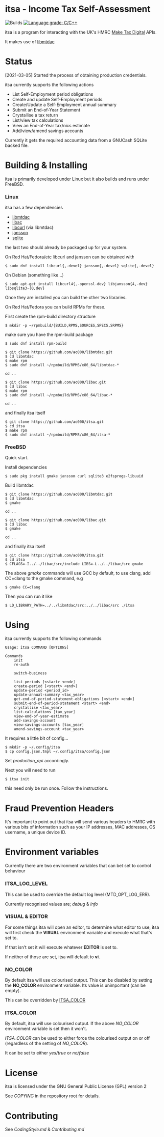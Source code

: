 # itsa - Income Tax Self-Assessment

![Builds](https://github.com/ac000/itsa/actions/workflows/build_tests.yaml/badge.svg)
[![Language grade: C/C++](https://img.shields.io/lgtm/grade/cpp/g/ac000/itsa.svg?logo=lgtm&logoWidth=18)](https://lgtm.com/projects/g/ac000/itsa/context:cpp)

itsa is a program for interacting with the UK's HMRC [Make Tax Digital](https://developer.service.hmrc.gov.uk/api-documentation) APIs.

It makes use of [libmtdac](https://github.com/ac000/libmtdac)

# Status

[2021-03-05] Started the process of obtaining production credentials.

itsa currently supports the following actions

  - List Self-Employment period obligations
  - Create and update Self-Employment periods
  - Create/Update a Self-Employment annual summary
  - Submit an End-of-Year Statement
  - Crystallise a tax return
  - List/view tax calculations
  - View an End-of-Year tax/nics estimate
  - Add/view/amend savings accounts

Currently it gets the required accounting data from a GNUCash SQLite backed
file.

# Building & Installing

itsa is primarily developed under Linux but it also builds and runs under
FreeBSD.

### Linux

itsa has a few dependencies

  - [libmtdac](https://github.com/ac000/libmtdac)
  - [libac](https://github.com/ac000/libac)
  - [libcurl](https://curl.se/libcurl/) (via libmtdac)
  - [jansson](https://digip.org/jansson/)
  - [sqlite](https://www.sqlite.org/index.html)

the last two should already be packaged up for your system.

On Red Hat/Fedora/etc libcurl and jansson can be obtained with

```
$ sudo dnf install libcurl{,-devel} jansson{,-devel} sqlite{,-devel}
```

On Debian (something like...)

```
$ sudo apt-get install libcurl4{,-openssl-dev} libjansson{4,-dev} libsqlite3-{0,dev}
```

Once they are installed you can build the other two libraries.

On Red Hat/Fedora you can build RPMs for these.

First create the rpm-build directory structure

```
$ mkdir -p ~/rpmbuild/{BUILD,RPMS,SOURCES,SPECS,SRPMS}
```

make sure you have the rpm-build package

```
$ sudo dnf install rpm-build
```

```
$ git clone https://github.com/ac000/libmtdac.git
$ cd libmtdac
$ make rpm
$ sudo dnf install ~/rpmbuild/RPMS/x86_64/libmtdac-*
```

```
cd ..
```

```
$ git clone https://github.com/ac000/libac.git
$ cd libac
$ make rpm
$ sudo dnf install ~/rpmbuild/RPMS/x86_64/libac-*
```

```
cd ..
```

and finally itsa itself

```
$ git clone https://github.com/ac000/itsa.git
$ cd itsa
$ make rpm
$ sudo dnf install ~/rpmbuild/RPMS/x86_64/itsa-*
```

### FreeBSD

Quick start.

Install dependencies

    $ sudo pkg install gmake jansson curl sqlite3 e2fsprogs-libuuid

Build libmtdac

```
$ git clone https://github.com/ac000/libmtdac.git
$ cd libmtdac
$ gmake
```

```
cd ..
```

```
$ git clone https://github.com/ac000/libac.git
$ cd libac
$ gmake
```

```
cd ..
```

and finally itsa itself

```
$ git clone https://github.com/ac000/itsa.git
$ cd itsa
$ CFLAGS=-I../../libac/src/include LIBS=-L../../libac/src gmake
```

The above _gmake_ commands will use GCC by default, to use clang, add CC=clang
to the gmake command, e.g

    $ gmake CC=clang

Then you can run it like

    $ LD_LIBRARY_PATH=../../libmtdac/src:../../libac/src ./itsa

# Using

itsa currently supports the following commands

```
Usage: itsa COMMAND [OPTIONS]

Commands
    init
    re-auth

    switch-business

    list-periods [<start> <end>]
    create-period [<start> <end>]
    update-period <period_id>
    update-annual-summary <tax_year>
    get-end-of-period-statement-obligations [<start> <end>]
    submit-end-of-period-statement <start> <end>
    crystallise <tax_year>
    list-calculations [tax_year]
    view-end-of-year-estimate
    add-savings-account
    view-savings-accounts [tax_year]
    amend-savings-account <tax_year>
```

It requires a little bit of config...

```
$ mkdir -p ~/.config/itsa
$ cp config.json.tmpl ~/.config/itsa/config.json
```

Set *production_api* accordingly.

Next you will need to run

```
$ itsa init
```

this need only be run once. Follow the instructions.

# Fraud Prevention Headers

It's important to point out that itsa will send various headers to HMRC with
various bits of information such as your IP addresses, MAC addresses,
OS username, a unique device ID.

# Environment variables

Currently there are two environment variables that can bet set to control
behaviour

### ITSA_LOG_LEVEL

This can be used to override the default log level (MTD\_OPT\_LOG\_ERR).

Currently recognised values are; *debug* & *info*

### VISUAL & EDITOR

For some things itsa will open an editor, to determine what editor to use,
itsa will first check the **VISUAL** environment variable and execute what
that's set to.

If that isn't set it will execute whatever **EDITOR** is set to.

If neither of those are set, itsa will default to **vi**.

### NO_COLOR

By default itsa will use colourised output. This can be disabled by setting
the **NO_COLOR** environment variable. Its value is unimportant (can be empty).

This can be overridden by [ITSA\_COLOR](#itsa_color)

### ITSA_COLOR

By default, itsa will use colourised output. If the above *NO\_COLOR*
environment variable is set then it won't.

*ITSA\_COLOR* can be used to either force the colourised output on or off
(regardless of the setting of *NO\_COLOR*).

It can be set to either *yes/true* or *no/false*

# License

itsa is licensed under the GNU General Public License (GPL) version 2

See *COPYING* in the repository root for details.

# Contributing

See *CodingStyle.md* & *Contributing.md*
